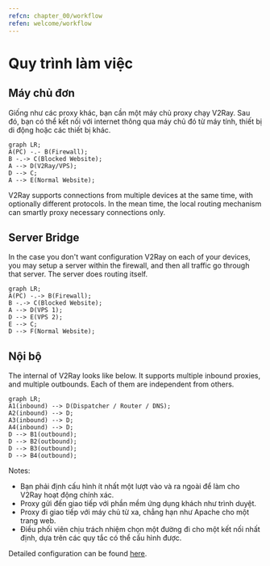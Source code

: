 ```yaml
---
refcn: chapter_00/workflow
refen: welcome/workflow
---
```


# Quy trình làm việc

## Máy chủ đơn

Giống như các proxy khác, bạn cần một máy chủ proxy chạy V2Ray. Sau đó, bạn có thể kết nối với internet thông qua máy chủ đó từ máy tính, thiết bị di động hoặc các thiết bị khác.

```mermaid
graph LR;
A(PC) -.- B(Firewall);
B -.-> C(Blocked Website);
A --> D(V2Ray/VPS);
D --> C;
A --> E(Normal Website);
```

V2Ray supports connections from multiple devices at the same time, with optionally different protocols. In the mean time, the local routing mechanism can smartly proxy necessary connections only.

## Server Bridge

In the case you don't want configuration V2Ray on each of your devices, you may setup a server within the firewall, and then all traffic go through that server. The server does routing itself.

```mermaid
graph LR;
A(PC) -.-> B(Firewall);
B -.-> C(Blocked Website);
A --> D(VPS 1);
D --> E(VPS 2);
E --> C;
D --> F(Normal Website);
```

## Nội bộ

The internal of V2Ray looks like below. It supports multiple inbound proxies, and multiple outbounds. Each of them are independent from others.

```mermaid
graph LR;
A1(inbound) --> D(Dispatcher / Router / DNS);
A2(inbound) --> D;
A3(inbound) --> D;
A4(inbound) --> D;
D --> B1(outbound);
D --> B2(outbound);
D --> B3(outbound);
D --> B4(outbound);
```

Notes:

* Bạn phải định cấu hình ít nhất một lượt vào và ra ngoài để làm cho V2Ray hoạt động chính xác.
* Proxy gửi đến giao tiếp với phần mềm ứng dụng khách như trình duyệt.
* Proxy đi giao tiếp với máy chủ từ xa, chẳng hạn như Apache cho một trang web.
* Điều phối viên chịu trách nhiệm chọn một đường đi cho một kết nối nhất định, dựa trên các quy tắc có thể cấu hình được.

Detailed configuration can be found [here](../configuration/overview.md).